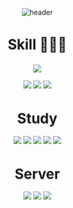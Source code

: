 
<div align="center">

 
![header](https://capsule-render.vercel.app/api?type=waving&color=auto&height=300&section=header&text=Hello!&fontSize=90)
 
# Skill 👩🏻‍💻
### <img src="https://img.shields.io/badge/Android Studio-3DDC84?style=for-the-badge&logo=Android Studio&logoColor=white">
<img src="https://img.shields.io/badge/Android-3DDC84?style=for-the-badge&logo=Android&logoColor=white">
<img src="https://img.shields.io/badge/Kotlin-1071D3?style=for-the-badge&logo=Kotlin&logoColor=white">
<img src="https://img.shields.io/badge/java-007396?style=for-the-badge&logo=Java&logoColor=white">
 
# Study
<img src="https://img.shields.io/badge/Python-3776AB?style=for-the-badge&logo=Python&logoColor=white">
<img src="https://img.shields.io/badge/MySQL-4479A1?style=for-the-badge&logo=MySQL&logoColor=white">
<img src="https://img.shields.io/badge/C++-00599C?style=for-the-badge&logo=C&logoColor=white">
<img src="https://img.shields.io/badge/C-00599C?style=for-the-badge&logo=C&logoColor=white">
<img src="https://img.shields.io/badge/PHP-777BB4?style=for-the-badge&logo=PHP&logoColor=white">
 
# Server
<img src="https://img.shields.io/badge/XAMPP-FB7A24?style=for-the-badge&logo=XAMPP&logoColor=white">
<img src="https://img.shields.io/badge/Firebase-FFCA28?style=for-the-badge&logo=Firebase&logoColor=white">


 <img src="https://img.shields.io/badge/아이콘이름-추천 색상?style=for-the-badge&logo=아이콘 이름&logoColor=white">
 
 
 
</div>
